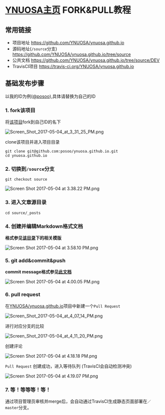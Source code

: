 # [YNUOSA主页](https://ynuosa.org) FORK&PULL教程

## 常用链接

- 项目地址 https://github.com/YNUOSA/ynuosa.github.io
- 源码地址(`/source`分支) https://github.com/YNUOSA/ynuosa.github.io/tree/source
- 公共文档 https://github.com/YNUOSA/ynuosa.github.io/tree/source/DEV
- TravisCI项目 https://travis-ci.org/YNUOSA/ynuosa.github.io

## 基础发布步骤

以我的ID为例([@posoo](https://github.com/posoo)),具体请替换为自己的ID

### 1. fork该项目

将[该项目](https://github.com/YNUOSA/ynuosa.github.io)fork到自己ID的名下

![Screen_Shot_2017-05-04_at_3_31_25_PM.png](https://ooo.0o0.ooo/2017/05/04/590ae6f0f1724.png)

clone该项目并进入项目目录

```shell
git clone git@github.com:posoo/ynuosa.github.io.git
cd ynuosa.github.io
```

### 2. 切换到`/source`分支

```shell
git checkout source
```
![Screen Shot 2017-05-04 at 3.38.22 PM.png](https://ooo.0o0.ooo/2017/05/04/590ae6ef7e10b.png)


### 3. 进入文章源目录

```shell
cd source/_posts
```

### 4. 创建并编辑Markdown格式文档

**格式参见[该目录](https://github.com/YNUOSA/ynuosa.github.io/tree/source/DEV/Templates)下的相关模版**

![Screen Shot 2017-05-04 at 3.58.10 PM.png](https://ooo.0o0.ooo/2017/05/04/590adfa66d161.png)

### 5. git add&commit&push

**commit message格式参见[此文档](https://github.com/YNUOSA/ynuosa.github.io/blob/source/DEV/Documents/contribution_instructions.md)**

![Screen Shot 2017-05-04 at 4.00.05 PM.png](https://ooo.0o0.ooo/2017/05/04/590adfa730bc6.png)

### 6. pull request

在[YNUOSA/ynuosa.github.io](https://github.com/YNUOSA/ynuosa.github.io/pulls)项目中新建一个`Pull Request`

![Screen_Shot_2017-05-04_at_4_07_14_PM.png](https://ooo.0o0.ooo/2017/05/04/590ae476046d8.png)

进行对应分支的比较

![Screen_Shot_2017-05-04_at_4_11_20_PM.png](https://ooo.0o0.ooo/2017/05/04/590ae4785785c.png)

创建评论

![Screen Shot 2017-05-04 at 4.18.18 PM.png](https://ooo.0o0.ooo/2017/05/04/590ae4776f303.png)

`Pull Request` 创建成功，进入等待队列 (TravisCI会自动检测冲突)

![Screen Shot 2017-05-04 at 4.19.07 PM.png](https://ooo.0o0.ooo/2017/05/04/590ae47830b54.png)

### 7. 等！等等等！等！

通过项目管理员审核并merge后，会自动通过TravisCI生成静态页面部署在`／master`分支。
